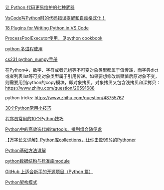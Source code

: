 
[让 Python 代码更易维护的七种武器](https://zhuanlan.zhihu.com/p/45671766)

[VsCode写Python时的代码错误提醒和自动格式化！](https://blog.csdn.net/Mrs_chens/article/details/102566018)

[18 Plugins for Writing Python in VS Code](https://switowski.com/blog/18-plugins-for-python-in-vscode)

[ProcessPoolExecutor使用，见python cookbook](https://python3-cookbook.readthedocs.io/zh_CN/latest/c12/p08_perform_simple_parallel_programming.html?highlight=ProcessPoolExecutor)

[python 多进程使用](https://docs.python.org/zh-cn/3/library/concurrent.futures.html)


[cs231 python_numpy手册](https://xuepro.github.io/2018/05/09/Python-Numpy-Tutoria/)

在Python中，数字、字符或者元组等不可变对象类型都属于值传递，而字典dict或者列表list等可变对象类型属于引用传递。如果要想修改新赋值后原对象不变，则需要用到python的copy模块，即对象拷贝。对象拷贝又包含浅拷贝和深拷贝： https://www.zhihu.com/question/20591688

python tricks: https://www.zhihu.com/question/48755767

[30个Python常用小技巧](https://www.pythontab.com/html/2018/pythonjichu_0917/1351.html)

[程序员常用的10个Python技巧](https://zhuanlan.zhihu.com/p/341547966)

[Python中的高效迭代库itertools，排列组合随便求](https://zhuanlan.zhihu.com/p/349856235)

[【万字长文详解】Python库collections，让你击败99%的Pythoner](https://zhuanlan.zhihu.com/p/343747724)

[Python基础方法详解](https://www.zhihu.com/column/c_1333396693417222144)

[python数据结构与标准库module](https://github.com/yongxinz/tech-blog)


[GitHub 上适合新手的开源项目（Python 篇）](https://zhuanlan.zhihu.com/p/280039778?utm_source=qq)

[Python架构模式](https://zhuanlan.zhihu.com/p/257281522)
